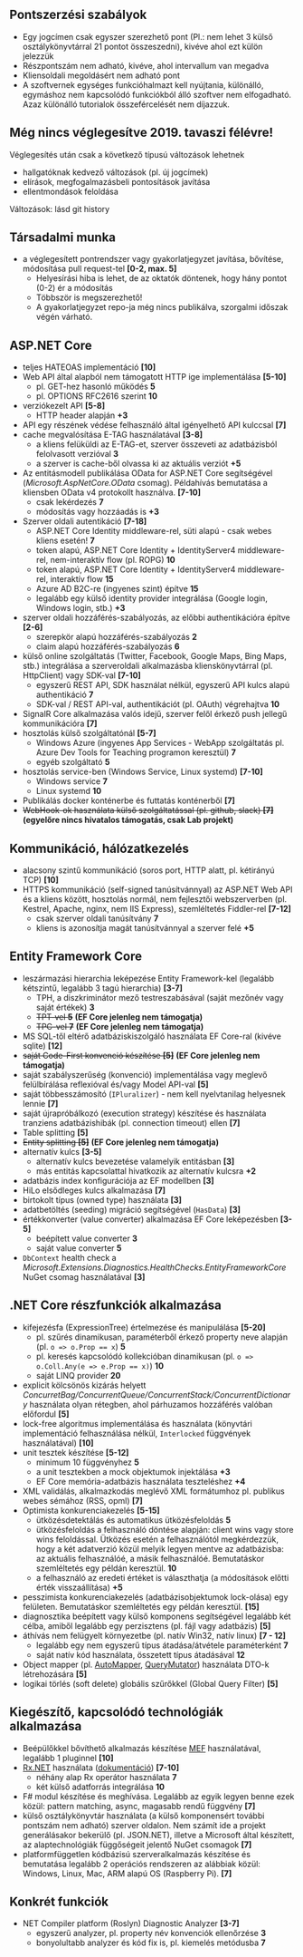 ## Pontszerzési szabályok

* Egy jogcímen csak egyszer szerezhető pont (Pl.: nem lehet 3 külső osztálykönyvtárral 21 pontot összeszedni), kivéve ahol ezt külön jelezzük
* Részpontszám nem adható, kivéve, ahol intervallum van megadva
* Kliensoldali megoldásért nem adható pont
* A szoftvernek egységes funkcióhalmazt kell nyújtania, különálló, egymáshoz nem kapcsolódó funkciókból álló szoftver nem elfogadható. Azaz különálló tutorialok összefércelését nem díjazzuk.

## Még nincs véglegesítve 2019. tavaszi félévre!

Véglegesítés után csak a következő típusú változások lehetnek
  * hallgatóknak kedvező változások (pl. új jogcímek)
  * elírások, megfogalmazásbeli pontosítások javítása
  * ellentmondások feloldása
  
Változások: lásd git history

## Társadalmi munka
* a véglegesített pontrendszer vagy gyakorlatjegyzet javítása, bővítése, módosítása pull request-tel **\[0-2, max. 5\]**
    * Helyesírási hiba is lehet, de az oktatók döntenek, hogy hány pontot (0-2) ér a módosítás
    * Többször is megszerezhető!
    * A gyakorlatjegyzet repo-ja még nincs publikálva, szorgalmi időszak végén várható.

## ASP.NET Core
*  teljes HATEOAS implementáció **\[10\]**
*  Web API által alapból nem támogatott HTTP ige implementálása **\[5-10\]**
   * pl. GET-hez hasonló működés **5**
   * pl. OPTIONS RFC2616 szerint **10**
* verziókezelt API **\[5-8\]**
   * HTTP header alapján **+3**
* API egy részének védése felhasználó által igényelhető API kulccsal **\[7\]**
* cache megvalósítása E-TAG használatával **\[3-8\]**
  * a kliens felüküldi az E-TAG-et, szerver összeveti az adatbázisból felolvasott verzióval **3**
  * a szerver is cache-ből olvassa ki az aktuális verziót **+5**
* Az entitásmodell publikálása OData for ASP.NET Core segítségével (*Microsoft.AspNetCore.OData* csomag). Példahívás bemutatása a kliensben OData v4 protokollt használva.  **\[7-10\]**
  * csak lekérdezés **7**
  * módosítás vagy hozzáadás is **+3**
* Szerver oldali autentikáció **\[7-18\]**
  * ASP.NET Core Identity middleware-rel, süti alapú - csak webes kliens esetén! **7**
  * token alapú, ASP.NET Core Identity + IdentityServer4 middleware-rel, nem-interaktív flow (pl. ROPG) **10**
  * token alapú, ASP.NET Core Identity + IdentityServer4 middleware-rel, interaktív flow **15**
  * Azure AD B2C-re (ingyenes szint) építve **15**
  * legalább egy külső identity provider integrálása (Google login, Windows login, stb.)  **+3**
* szerver oldali hozzáférés-szabályozás, az előbbi authentikációra építve  **\[2-6\]**
    * szerepkör alapú hozzáférés-szabályozás **2**
    * claim alapú hozzáférés-szabályozás **6**
* külső online szolgáltatás (Twitter, Facebook, Google Maps, Bing Maps, stb.) integrálása a szerveroldali alkalmazásba klienskönyvtárral (pl. HttpClient) vagy SDK-val **\[7-10\]**
  * egyszerű REST API, SDK használat nélkül, egyszerű API kulcs alapú authentikáció **7**
  * SDK-val / REST API-val, authentikációt (pl. OAuth) végrehajtva **10**
* SignalR Core alkalmazása valós idejű, szerver felől érkező push jellegű kommunikációra **\[7\]**
* hosztolás külső szolgáltatónál **\[5-7\]**
  * Windows Azure (ingyenes App Services - WebApp szolgáltatás pl. Azure Dev Tools for Teaching programon keresztül) **7**
  * egyéb szolgáltató **5**
* hosztolás service-ben (Windows Service, Linux systemd) **\[7-10\]**
  * Windows service **7**
  * Linux systemd **10**
* Publikálás docker konténerbe és futtatás konténerből **\[7\]**
* ~~WebHook-ok használata külső szolgáltatással (pl. github, slack) **\[7\]**~~  **(egyelőre nincs hivatalos támogatás, csak Lab projekt)**

## Kommunikáció, hálózatkezelés
* alacsony szintű kommunikáció (soros port, HTTP alatt, pl. kétirányú TCP) **\[10\]**
* HTTPS kommunikáció (self-signed tanúsítvánnyal) az ASP.NET Web API és a kliens között, hosztolás normál, nem fejlesztői webszerverben (pl. Kestrel, Apache, nginx, nem IIS Express), szemléltetés Fiddler-rel **\[7-12\]**
  * csak szerver oldali tanúsítvány **7**
  * kliens is azonosítja magát tanúsítvánnyal a szerver felé **+5**

## Entity Framework Core
* leszármazási hierarchia leképezése Entity Framework-kel (legalább kétszintű, legalább 3 tagú hierarchia) **\[3-7\]**
  * TPH, a diszkriminátor mező testreszabásával (saját mezőnév vagy saját értékek) **3**
  * ~~TPT-vel **5**~~ **(EF Core jelenleg nem támogatja)**
  * ~~TPC-vel **7**~~ **(EF Core jelenleg nem támogatja)**
* MS SQL-től eltérő adatbáziskiszolgáló használata EF Core-ral (kivéve sqlite) **\[12\]**
* ~~saját Code-First konvenció készítése **\[5\]**~~  **(EF Core jelenleg nem támogatja)**
* saját szabályszerűség (konvenció) implementálása vagy meglevő felülbírálása reflexióval és/vagy Model API-val **\[5\]**
* saját többesszámosító (`IPluralizer`) - nem kell nyelvtanilag helyesnek lennie **\[7\]**
* saját újrapróbálkozó (execution strategy) készítése és használata tranziens adatbázishibák (pl. connection timeout) ellen **\[7\]**
* Table splitting **\[5\]**
* ~~Entity splitting **\[5\]**~~  **(EF Core jelenleg nem támogatja)**
* alternatív kulcs **\[3-5\]**
  * alternatív kulcs bevezetése valamelyik entitásban **\[3\]**      
  * más entitás kapcsolattal hivatkozik az alternatív kulcsra **+2**
* adatbázis index konfigurációja az EF modellben **\[3\]**
* HiLo elsődleges kulcs alkalmazása **\[7\]**
* birtokolt típus (owned type) használata **\[3\]**
* adatbetöltés (seeding) migráció segítségével (`HasData`) **\[3\]**
* értékkonverter (value converter) alkalmazása EF Core leképezésben **\[3-5\]**
  * beépített value converter **3**
  * saját value converter **5**
* `DbContext` health check a *Microsoft.Extensions.Diagnostics.HealthChecks.EntityFrameworkCore* NuGet csomag használatával **\[3\]**
  
## .NET Core részfunkciók alkalmazása
* kifejezésfa (ExpressionTree) értelmezése és manipulálása **\[5-20\]**
    * pl. szűrés dinamikusan, paraméterből érkező property neve alapján (pl. `o => o.Prop == x`) **5**
    * pl. keresés kapcsolódó kollekcióban dinamikusan (pl. `o => o.Coll.Any(e => e.Prop == x)`) **10**
    * saját LINQ provider **20**
* explicit kölcsönös kizárás helyett _ConcurretBag/ConcurrentQueue/ConcurrentStack/ConcurrentDictionary_ használata olyan rétegben, ahol párhuzamos hozzáférés valóban előfordul **\[5\]**
* lock-free algoritmus implementálása és használata (könyvtári implementáció felhasználása nélkül, `Interlocked` függvények használatával) **\[10\]**
* unit tesztek készítése  **\[5-12\]**
  * minimum 10 függvényhez **5**
  * a unit tesztekben a mock objektumok injektálása **+3**
  * EF Core memória-adatbázis használata teszteléshez **+4**
* XML validálás, alkalmazkodás meglévő XML formátumhoz pl. publikus webes sémához (RSS, opml) **\[7\]**
* Optimista konkurenciakezelés **\[5-15\]**
  * ütközésdetektálás és automatikus ütközésfeloldás **5**
  * ütközésfeloldás a felhasználó döntése alapján: client wins vagy store wins feloldással. Ütközés esetén a felhasználótól megkérdezzük, hogy a két adatverzió közül melyik legyen mentve az adatbázisba: az aktuális felhasználóé, a másik felhasználóé. Bemutatáskor szemléltetés egy példán keresztül. **10**
  * a felhasználó az eredeti értéket is választhatja (a módosítások előtti érték visszaállítása) **+5**
* pesszimista konkurenciakezelés (adatbázisobjektumok lock-olása) egy felületen. Bemutatáskor szemléltetés egy példán keresztül. **\[15\]**
* diagnosztika beépített vagy külső komponens segítségével legalább két célba, amiből legalább egy perzisztens (pl. fájl vagy adatbázis) **\[5\]**
* áthívás nem felügyelt környezetbe (pl. natív Win32, natív linux) **\[7 - 12\]**
    * legalább egy nem egyszerű típus átadása/átvétele paraméterként **7**
    * saját natív kód használata, összetett típus átadásával **12**
* Object mapper (pl. [AutoMapper](http://automapper.org/), [QueryMutator](https://github.com/yugabe/QueryMutator)) használata DTO-k létrehozására **\[5\]**
* logikai törlés (soft delete) globális szűrőkkel (Global Query Filter) **\[5\]**

## Kiegészítő, kapcsolódó technológiák alkalmazása
* Beépülőkkel bővíthető alkalmazás készítése [MEF](https://docs.microsoft.com/en-us/dotnet/framework/mef/index) használatával, legalább 1 pluginnel **\[10\]**
* [Rx.NET](https://github.com/dotnet/reactive) használata ([dokumentáció](http://reactivex.io/)) **\[7-10\]**
    * néhány alap Rx operátor használata **7**
    * két külső adatforrás integrálása **10**
* F# modul készítése és meghívása. Legalább az egyik legyen benne ezek közül: pattern matching, async, magasabb rendű függvény **\[7\]**
* külső osztálykönyvtár használata (a külső komponensért további pontszám nem adható) szerver oldalon. Nem számít ide a projekt generálásakor bekerülő (pl. JSON.NET), illetve a Microsoft által készített, az alaptechnológiák függőségeit jelentő NuGet csomagok **\[7\]**
* platformfüggetlen kódbázisú szerveralkalmazás készítése és bemutatása legalább 2 operációs rendszeren az alábbiak közül: Windows, Linux, Mac, ARM alapú OS (Raspberry Pi). **\[7\]**

## Konkrét funkciók
* NET Compiler platform (Roslyn) Diagnostic Analyzer **\[3-7\]**
  * egyszerű analyzer, pl. property név konvenciók ellenőrzése **3**
  * bonyolultabb analyzer és kód fix is, pl. kiemelés metódusba **7**
